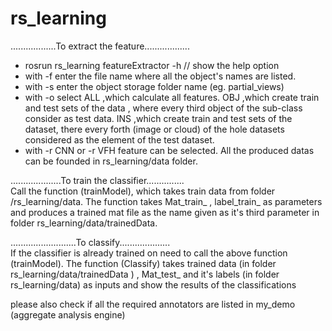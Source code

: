 # rs_learning

..................To extract the feature..................<br />
- rosrun rs_learning featureExtractor -h  // show the help option
- with -f enter the file name where all the object's names are listed.
- with -s enter the object storage folder name (eg. partial_views)
- with -o select ALL ,which calculate all features.
               OBJ ,which create train and test sets of the data , where 
                    every third object of the sub-class consider as test data.
               INS ,which create train and test sets of the dataset, there every forth (image or cloud)
                    of the hole datasets considered as the element of the test dataset. 
- with -r CNN or -r VFH feature can be selected.
All the produced datas can be founded in rs_learning/data folder.

....................To train the classifier...............<br />
 Call the function (trainModel), which takes train data from folder /rs_learning/data.
 The function takes Mat_train_ , label_train_ as parameters and produces a trained mat file as the name given as it's
 third parameter in folder rs_learning/data/trainedData. 
 
 ..........................To classify....................<br />
 If the classifier is already trained on need to call  the above function (trainModel). 
 The function (Classify) takes trained data (in folder rs_learning/data/trainedData ) ,
 Mat_test_ and it's labels (in folder rs_learning/data) as inputs
 and show the results of the classifications 
 
 please also check if all the required annotators are listed in my_demo (aggregate analysis engine)
